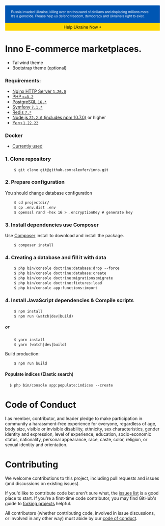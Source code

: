 [![Stand With Ukraine](https://raw.githubusercontent.com/vshymanskyy/StandWithUkraine/main/banner2-direct.svg)](https://vshymanskyy.github.io/StandWithUkraine)

Inno E-commerce marketplaces.
============

- Tailwind theme
- Bootstrap theme (optional)

### Requirements:
- [Nginx HTTP Server `1.26.0`](http://nginx.org/en/CHANGES-1.24)
- [PHP `>=8.2`](https://www.php.net/releases/8.3/en.php)
- [PostgreSQL `16.*`](https://www.postgresql.org/)
- [Symfony `7.1.*`](https://symfony.com/releases/7.1)
- [Redis `7.*`](https://redis.io/downloads/)
- [Node.js `22.2.0` (includes npm 10.7.0)](https://nodejs.org/en/download) or higher
- [Yarn `1.22.22`](https://classic.yarnpkg.com/en/docs/install)

### Docker
- [Currently used](https://github.com/alexfer/docker)

### 1. Clone repository
```shell
    $ git clone git@github.com:alexfer/inno.git
```
### 2. Prepare configuration
You should change database configuration
```shell
    $ cd projectdir/
    $ cp .env.dist .env
    $ openssl rand -hex 16 > .encryptionKey # generate key
```
### 3. Install dependencies use Composer
Use [Composer](https://getcomposer.org/) install to download and install the package.
```shell
    $ composer install
```
### 4. Creating a database and fill it with data
```shell
    $ php bin/console doctrine:database:drop --force
    $ php bin/console doctrine:database:create
    $ php bin/console doctrine:migrations:migrate
    $ php bin/console doctrine:fixtures:load
    $ php bin/console app:functions:import
```
### 4. Install JavaScript dependencies & Compile scripts
```shell
    $ npm install
    $ npm run (watch|dev|build)
```
##### or
```shell
    $ yarn install
    $ yarn (watch|dev|build)
```
Build production:
```shell
    $ npm run build
```
#### Populate indices (Elastic search)
```shell
  $ php bin/console app:populate:indices --create
```

Code of Conduct
============
I as member, contributor, and leader pledge to make participation in  community a harassment-free experience for everyone, regardless of age, body size, visible or invisible disability, ethnicity, sex characteristics, gender identity and expression, level of experience, education, socio-economic status, nationality, personal appearance, race, caste, color, religion, or sexual identity and orientation.

Contributing
============
We welcome contributions to this project, including pull requests and issues (and discussions on existing issues).

If you'd like to contribute code but aren't sure what, the [issues list](https://github.com/alexfer/inno/issues) is a good place to start.
If you're a first-time code contributor, you may find GitHub's guide to [forking projects](https://guides.github.com/activities/forking/) helpful.

All contributors (whether contributing code, involved in issue discussions, or involved in any other way) must abide by our [code of conduct](https://github.com/whiteoctober/open-source-code-of-conduct/blob/master/code_of_conduct.md).
